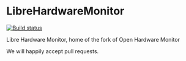 # LibreHardwareMonitor
[![Build status](https://ci.appveyor.com/api/projects/status/yk60la8da96kfjos?svg=true)](https://ci.appveyor.com/project/LibreHardwareMonitor/librehardwaremonitor)

Libre Hardware Monitor, home of the fork of Open Hardware Monitor

We will happily accept pull requests.
